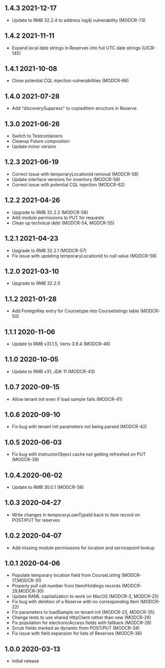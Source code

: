 ## 1.4.3 2021-12-17
* Update to RMB 32.2.4 to address log4j vulnerability (MODCR-73)

## 1.4.2 2021-11-11
* Expand local date strings in Reserves into full UTC date strings (UICR-145)

## 1.4.1 2021-10-08
* Close potential CQL injection vulnerabilities (MODCR-66)

## 1.4.0 2021-07-28
* Add "discoverySuppress" to copiedItem structure in Reserve

## 1.3.0 2021-06-26
* Switch to Testcontainers
* Cleanup Future composition
* Update minor version

## 1.2.3 2021-06-19
* Correct issue with temporaryLocationId removal (MODCR-58)
* Update interface versions for inventory (MODCR-59)
* Correct issue with potential CQL injection (MODCR-62)

## 1.2.2 2021-04-26
* Upgrade to RMB 32.2.2 (MODCR-58)
* Add module permissions to PUT for requests
* Clean up technical debt (MODCR-54, MODCR-55)

## 1.2.1 2021-04-23
* Upgrade to RMB 32.2.1 (MODCR-57)
* Fix issue with updating temporaryLocationId to null value (MODCR-56)

## 1.2.0 2021-03-10
* Upgrade to RMB 32.2.0

## 1.1.2 2021-01-28
* Add ForeignKey entry for Coursetype into Courselistings table (MODCR-50)

## 1.1.1 2020-11-06
* Update to RMB v31.1.5, Vertx 3.9.4 (MODCR-46)

## 1.1.0 2020-10-05
* Update to RMB v31, JDK 11 (MODCR-43)

## 1.0.7 2020-09-15
* Allow tenant init even if load sample fails (MODCR-41)

## 1.0.6 2020-09-10
* Fix bug with tenant init parameters not being parsed (MODCR-42)

## 1.0.5 2020-06-03
* Fix bug with instructorObject cache not getting refreshed on PUT (MODCR-39)

## 1.0.4.2020-06-02
* Update to RMB 30.0.1 (MODCR-38)

## 1.0.3 2020-04-27
* Write changes in temporaryLoanTypeId back to item record on POST/PUT for reserves

## 1.0.2 2020-04-07
* Add missing module permissions for location and servicepoint lookup

## 1.0.1 2020-04-06

* Populate temporary location field from CourseListing (MODCR-17,MODCR-31)
* Properly pull call number from Item/Holdings records (MODCR-29,MODCR-30)
* Update RAML capitalization to work on MacOS (MODCR-2,  MODCR-25)
* Fix bug with deletion of a Reserve with no corresponding Item (MODCR-22)
* Fix parameters to loadSample on tenant init (MODCR-23, MODCR-35)
* Change tests to use shared HttpClient rather than new (MODCR-26)
* Fix population for electronicAccess fields with fallback (MODCR-28)
* Scrub fields marked as dynamic from POST/PUT (MODCR-34)
* Fix issue with field expansion for lists of Reserves (MODCR-36)


## 1.0.0 2020-03-13

* Initial release
